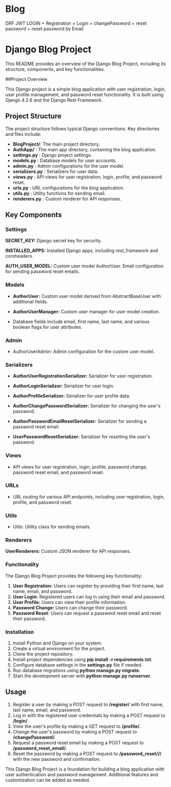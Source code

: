 # Blog
DRF JWT LOGIN + Registration + Login + changePassword + reset password + reset password by Email

# Django Blog Project 
This README provides an overview of the Django Blog Project, including its structure, components, and key functionalities.




   ##Project Overview

This Django project is a simple blog application with user registration,
login, user profile management, and password reset functionality. 
It is built using Django 4.2.6 and the Django Rest Framework.

## Project Structure
The project structure follows typical Django conventions. Key directories and files include:

* **BlogProject/**: The main project directory.
* **AuthApp/** : The main app directory, containing the blog application.
* **settings.py** : Django project settings.
* **models.py** : Database models for user accounts.
* **admin.py** : Admin configurations for the user model.
* **serializers.py** : Serializers for user data.
* **views.py** : API views for user registration, login, profile, and password reset.
* **urls.py** : URL configurations for the blog application.
* **utils.py** : Utility functions for sending email.
* **renderers.py** : Custom renderer for API responses.

## Key Components

### Settings
**SECRET_KEY:** Django secret key for security.

**INSTALLED_APPS:** Installed Django apps, including rest_framework and corsheaders.

**AUTH_USER_MODEL:** Custom user model AuthorUser.
Email configuration for sending password reset emails.


### Models
* **AuthorUser:** Custom user model derived from AbstractBaseUser with additional fields.
* **AuthorUserManager:** Custom user manager for user model creation.

* Database fields include email, first name, last name, and various boolean flags for user attributes.

### Admin
* AuthorUserAdmin: Admin configuration for the custom user model.

### Serializers
* **AuthorUserRegistrationSerializer:** Serializer for user registration.

* **AuthorLoginSerializer:** Serializer for user login.

* **AuthorProfileSerializer:** Serializer for user profile data.
* **AuthorChangePasswordSerializer:** Serializer for changing the user's password.
* **AuthorPasswordEmailResetSerializer:** Serializer for sending a password reset email.
* **UserPasswordResetSerializer:** Serializer for resetting the user's password.

### Views
* API views for user registration, login, profile, password change, password reset email, and password reset.

### URLs
* URL routing for various API endpoints, including user registration, login, profile, and password reset.

### Utils

* Utils: Utility class for sending emails.
### Renderers
**UserRenderers:** Custom JSON renderer for API responses.

### Functionality
The Django Blog Project provides the following key functionality:

1. **User Registration:** Users can register by providing their first name, last name, email, and password.
2. **User Login:** Registered users can log in using their email and password.
3. **User Profile:** Users can view their profile information.
4. **Password Change:** Users can change their password.
5. **Password Reset**: Users can request a password reset email and reset their password.

### Installation
1. Install Python and Django on your system.
2. Create a virtual environment for the project.
3. Clone the project repository.
4. Install project dependencies using **pip install -r requirements.txt.**
5. Configure database settings in the **settings.py** file if needed.
6. Run database migrations using **python manage.py migrate.**
7. Start the development server with **python manage.py runserver.**

## Usage
1. Register a user by making a POST request to **/register/** with first name, last name, email, and password.
2. Log in with the registered user credentials by making a POST request to **/login/**.
3. View the user's profile by making a GET request to **/profile/**.
4. Change the user's password by making a POST request to **/changePassword/**.
5. Request a password reset email by making a POST request to **/password_reset_email/**.
6. Reset the password by making a POST request to **/password_reset/<uid>/<token>/** with the new password and confirmation.


This Django Blog Project is a foundation for building a blog application with user authentication and password management. 
Additional features and customization can be added as needed.